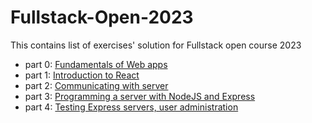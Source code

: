 # Fullstack-Open-2023
This contains list of exercises' solution for Fullstack open course 2023

* part 0:  [Fundamentals of Web apps](https://fullstackopen.com/en/part0)
* part 1: [Introduction to React](https://fullstackopen.com/en/part1)
* part 2: [Communicating with server](https://fullstackopen.com/en/part2)
* part 3: [Programming a server with NodeJS and Express](https://fullstackopen.com/en/part3)
* part 4: [Testing Express servers, user administration](https://fullstackopen.com/en/part4)
